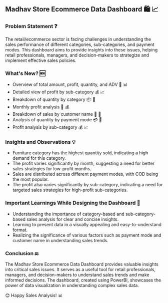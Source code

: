 ## Madhav Store Ecommerce Data Dashboard :shopping: :chart_with_upwards_trend:

### Problem Statement :question:

The retail/ecommerce sector is facing challenges in understanding the sales performance of different categories, sub-categories, and payment modes. This dashboard aims to provide insights into these issues, helping retail professionals, managers, and decision-makers to strategize and implement effective sales policies.

### What's New? :new:

- Overview of total amount, profit, quantity, and ADV 💸 📊
- Detailed view of profit by sub-category 💰 📈
- Breakdown of quantity by category 📦 🍩
- Monthly profit analysis 📅 💰
- Breakdown of sales by customer name 👥 💸
- Analysis of quantity by payment mode 💳 💸
- Profit analysis by sub-category 💰 📈

### Insights and Observations :bulb:

- Furniture category has the highest quantity sold, indicating a high demand for this category.
- The profit varies significantly by month, suggesting a need for better sales strategies for low-profit months.
- Sales are distributed across different payment modes, with COD being the most popular.
- The profit also varies significantly by sub-category, indicating a need for targeted sales strategies for high-profit sub-categories.

### Important Learnings While Designing the Dashboard :book:

- Understanding the importance of category-based and sub-category-based sales analysis for clear and concise insights.
- Learning to present data in a visually appealing and easy-to-understand format.
- Realizing the significance of various factors such as payment mode and customer name in understanding sales trends.

### Conclusion :end:

The Madhav Store Ecommerce Data Dashboard provides valuable insights into critical sales issues. It serves as a useful tool for retail professionals, managers, and decision-makers to understand sales trends and make informed decisions. The dashboard, created using PowerBI, showcases the power of data visualization in understanding complex sales data.

😊 Happy Sales Analysis! 📊
